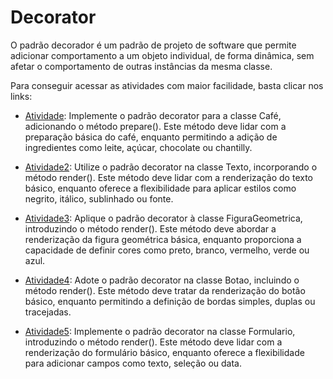 # Decorator

O padrão decorador é um padrão de projeto de software que permite adicionar comportamento a um objeto individual, de forma dinâmica, sem afetar o comportamento de outras instâncias da mesma classe.

Para conseguir acessar as atividades com maior facilidade, basta clicar nos links:

- [Atividade](https://github.com/MCossetti/padroes-de-projeto-de-software/tree/main/Decorator/Atividade): Implemente o padrão decorator para a classe Café, adicionando o método prepare(). Este método deve lidar com a preparação básica do café, enquanto permitindo a adição de ingredientes como leite, açúcar, chocolate ou chantilly.

- [Atividade2](https://github.com/MCossetti/padroes-de-projeto-de-software/tree/main/Decorator/Atividade2): Utilize o padrão decorator na classe Texto, incorporando o método render(). Este método deve lidar com a renderização do texto básico, enquanto oferece a flexibilidade para aplicar estilos como negrito, itálico, sublinhado ou fonte.

- [Atividade3](https://github.com/MCossetti/padroes-de-projeto-de-software/tree/main/Decorator/Atividade3): Aplique o padrão decorator à classe FiguraGeometrica, introduzindo o método render(). Este método deve abordar a renderização da figura geométrica básica, enquanto proporciona a capacidade de definir cores como preto, branco, vermelho, verde ou azul.

- [Atividade4](https://github.com/MCossetti/padroes-de-projeto-de-software/tree/main/Decorator/Atividade4): Adote o padrão decorator na classe Botao, incluindo o método render(). Este método deve tratar da renderização do botão básico, enquanto permitindo a definição de bordas simples, duplas ou tracejadas.

- [Atividade5](https://github.com/MCossetti/padroes-de-projeto-de-software/tree/main/Decorator/Atividade5): Implemente o padrão decorator na classe Formulario, introduzindo o método render(). Este método deve lidar com a renderização do formulário básico, enquanto oferece a flexibilidade para adicionar campos como texto, seleção ou data.
